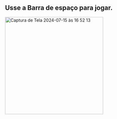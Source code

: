 
## Usse a Barra de espaço para jogar.

<img width="323" alt="Captura de Tela 2024-07-15 às 16 52 13" src="https://github.com/user-attachments/assets/94c6bb15-7130-433a-b583-e80b72a7f8bd">

